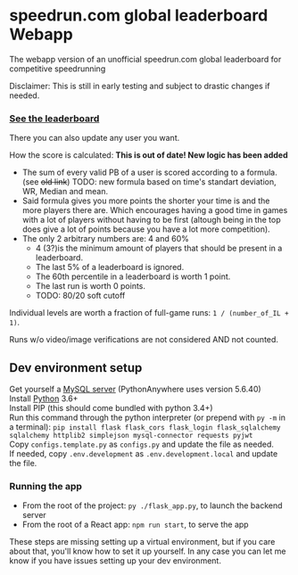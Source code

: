 # speedrun.com global leaderboard Webapp

The webapp version of an unofficial speedrun.com global leaderboard for competitive speedrunning

Disclaimer: This is still in early testing and subject to drastic changes if needed.

### **[See the leaderboard](https://avasam.pythonanywhere.com/)**

There you can also update any user you want.

How the score is calculated: **This is out of date! New logic has been added**

- The sum of every valid PB of a user is scored according to a formula. (see ~~old link~~) TODO: new formula based on time's standart deviation, WR, Median and mean.  
- Said formula gives you more points the shorter your time is and the more players there are. Which encourages having a good time in games with a lot of players without having to be first (altough being in the top does give a lot of points because you have a lot more competition).
- The only 2 arbitrary numbers are: 4 and 60%
  - 4 (3?)is the minimum amount of players that should be present in a leaderboard.
  - The last 5% of a leaderboard is ignored.
  - The 60th percentile in a leaderboard is worth 1 point.
  - The last run is worth 0 points.
  - TODO: 80/20 soft cutoff

Individual levels are worth a fraction of full-game runs: `1 / (number_of_IL + 1)`.

Runs w/o video/image verifications are not considered AND not counted.

## Dev environment setup

Get yourself a [MySQL server](https://dev.mysql.com/downloads/mysql/) (PythonAnywhere uses version 5.6.40)  
Install [Python](https://www.python.org/downloads/) 3.6+  
Install PIP (this should come bundled with python 3.4+)  
Run this command through the python interpreter (or prepend with `py -m` in a terminal): `pip install flask flask_cors flask_login flask_sqlalchemy sqlalchemy httplib2 simplejson mysql-connector requests pyjwt`  
Copy `configs.template.py` as `configs.py` and update the file as needed.  
If needed, copy `.env.development` as `.env.development.local` and update the file.  

### Running the app

- From the root of the project: `py ./flask_app.py`, to launch the backend server
- From the root of a React app: `npm run start`, to serve the app  

These steps are missing setting up a virtual environment, but if you care about that, you'll know how to set it up yourself. In any case you can let me know if you have issues setting up your dev environment.
